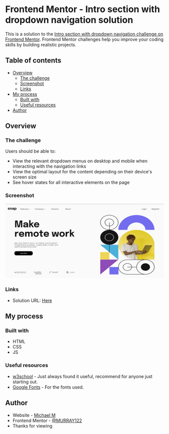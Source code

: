 # Frontend Mentor - Intro section with dropdown navigation solution

This is a solution to the [Intro section with dropdown navigation challenge on Frontend Mentor](https://www.frontendmentor.io/challenges/intro-section-with-dropdown-navigation-ryaPetHE5). Frontend Mentor challenges help you improve your coding skills by building realistic projects.

## Table of contents

- [Overview](#overview)
  - [The challenge](#the-challenge)
  - [Screenshot](#screenshot)
  - [Links](#links)
- [My process](#my-process)
  - [Built with](#built-with)
  - [Useful resources](#useful-resources)
- [Author](#author)

## Overview

### The challenge

Users should be able to:

- View the relevant dropdown menus on desktop and mobile when interacting with the navigation links
- View the optimal layout for the content depending on their device's screen size
- See hover states for all interactive elements on the page

### Screenshot

![](/assets/images/Screenshot.png?raw=True)

### Links

- Solution URL: [Here](https://murray122.github.io/intro-section-with-dropdown-navigation-main/)

## My process

### Built with

- HTML
- CSS
- JS

### Useful resources

- [w3school](https://www.w3schools.com/) - Just always found it useful, recommend for anyone just starting out.
- [Google Fonts](https://fonts.google.com/) - For the fonts used.

## Author

- Website - [Michael M](https://mryanmurray.herokuapp.com/)
- Frontend Mentor - [@MURRAY122](https://www.frontendmentor.io/profile/MURRAY122)
- Thanks for viewing
